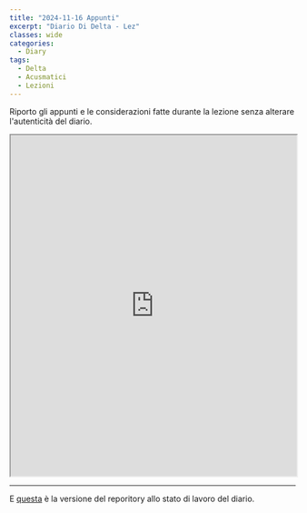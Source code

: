 ```yaml
---
title: "2024-11-16 Appunti"
excerpt: "Diario Di Delta - Lez"
classes: wide
categories:
  - Diary
tags:
  - Delta
  - Acusmatici
  - Lezioni
---
```


Riporto gli appunti e le considerazioni fatte durante la lezione senza alterare l'autenticità del diario.

<iframe src="https://docs.google.com/viewer?url=https://s-e-a-m.github.io/giulio-romano-de-mattia/assets/docs/2024-11-16_vitucciLez.pdf&embedded=true" width="100%" height="600px"></iframe>

---

E [questa](https://github.com/DMGiulioRomano/delta/tree/7509370c8955a39a4361a060eccfaf920fe5604f) è la versione del reporitory allo stato di lavoro del diario.